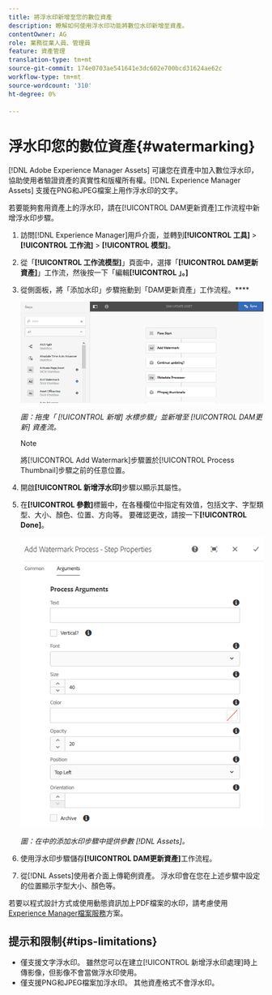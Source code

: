 ```yaml
---
title: 將浮水印新增至您的數位資產
description: 瞭解如何使用浮水印功能將數位水印新增至資產。
contentOwner: AG
role: 業務從業人員、管理員
feature: 資產管理
translation-type: tm+mt
source-git-commit: 174e0703ae541641e3dc602e700bcd31624ae62c
workflow-type: tm+mt
source-wordcount: '310'
ht-degree: 0%

---
```



# 浮水印您的數位資產{#watermarking}

[!DNL Adobe Experience Manager Assets] 可讓您在資產中加入數位浮水印，協助使用者驗證資產的真實性和版權所有權。[!DNL Experience Manager Assets] 支援在PNG和JPEG檔案上用作浮水印的文字。

若要能夠套用資產上的浮水印，請在[!UICONTROL DAM更新資產]工作流程中新增浮水印步驟。

1. 訪問[!DNL Experience Manager]用戶介面，並轉到&#x200B;**[!UICONTROL 工具]** > **[!UICONTROL 工作流]** > **[!UICONTROL 模型]**。
1. 從「**[!UICONTROL 工作流模型]**」頁面中，選擇「**[!UICONTROL DAM更新資產]**」工作流，然後按一下「編輯&#x200B;**[!UICONTROL 」。]**

1. 從側面板，將「添加水印」步驟拖動到「DAM更新資產」工作流程。****

   ![拖曳「 [!UICONTROL 新增] 水標步驟」並新增至 [!UICONTROL DAM更新資] 料流](assets/add_watermark_step_aem_assets.png)

   *圖：拖曳「 [!UICONTROL 新增] 水標步驟」並新增至 [!UICONTROL DAM更新] 資產流。*

   >[!NOTE]
   >
   >將[!UICONTROL Add Watermark]步驟置於[!UICONTROL Process Thumbnail]步驟之前的任意位置。

1. 開啟&#x200B;**[!UICONTROL 新增浮水印]**&#x200B;步驟以顯示其屬性。
1. 在&#x200B;**[!UICONTROL 參數]**&#x200B;標籤中，在各種欄位中指定有效值，包括文字、字型類型、大小、顏色、位置、方向等。 要確認更改，請按一下&#x200B;**[!UICONTROL Done]**。

   ![在中的新增浮水印步驟中提供引數  [!DNL Assets]](assets/arguments_add_watermark_aem_assets.png)

   *圖：在中的添加水印步驟中提供參數 [!DNL Assets]。*

1. 使用浮水印步驟儲存&#x200B;**[!UICONTROL DAM更新資產]**&#x200B;工作流程。
1. 從[!DNL Assets]使用者介面上傳範例資產。 浮水印會在您在上述步驟中設定的位置顯示字型大小、顏色等。

若要以程式設計方式或使用動態資訊加上PDF檔案的水印，請考慮使用[Experience Manager檔案服務](/help/forms/using/overview-aem-document-services.md)方案。

## 提示和限制{#tips-limitations}

* 僅支援文字浮水印。 雖然您可以在建立[!UICONTROL 新增浮水印處理]時上傳影像，但影像不會當做浮水印使用。
* 僅支援PNG和JPEG檔案加浮水印。 其他資產格式不會浮水印。
